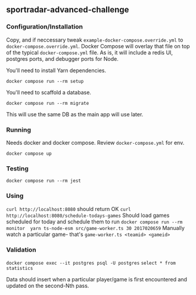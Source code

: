 ## sportradar-advanced-challenge

### Configuration/Installation
Copy, and if neccessary tweak `example-docker-compose.override.yml` to `docker-compose.override.yml`.  Docker Compose will overlay that file on top of the typical `docker-compose.yml` file. As is, it will include a redis UI, postgres ports, and debugger ports for Node.

You'll need to install Yarn dependencies.

`docker compose run --rm setup`

You'll need to scaffold a database.

`docker compose run --rm migrate`

This will use the same DB as the main app will use later.

### Running

Needs docker and docker compose. Review `docker-compose.yml` for env.

```
docker compose up
```


### Testing

`docker compose run --rm jest`

### Using

`curl http://localhost:8080` should return OK
`curl http://localhost:8080/schedule-todays-games` Should load games scheduled for today and schedule them to run
`docker compose run --rm monitor  yarn ts-node-esm src/game-worker.ts 30 2017020659` Manually watch a particular game- that's `game-worker.ts <teamid> <gameid>`


### Validation

`docker compose exec --it postgres psql -U postgres`
`select * from statistics`

Data should insert when a particular player/game is first encountered and updated on the second-Nth pass.
